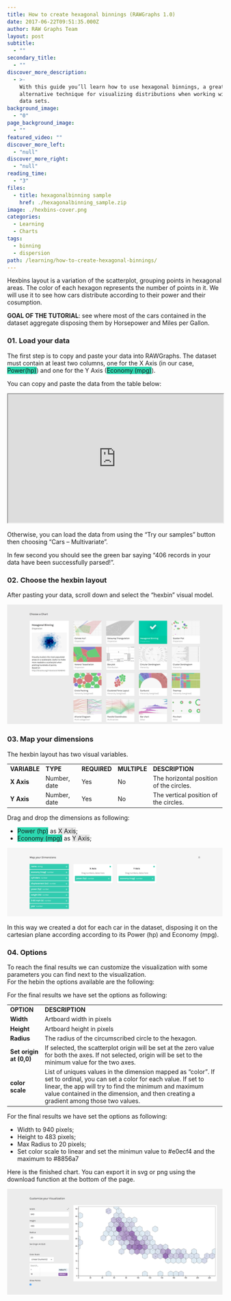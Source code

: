 ```yaml
---
title: How to create hexagonal binnings (RAWGraphs 1.0)
date: 2017-06-22T09:51:35.000Z
author: RAW Graphs Team
layout: post
subtitle:
  - ""
secondary_title:
  - ""
discover_more_description:
  - >-
    With this guide you’ll learn how to use hexagonal binnings, a great
    alternative technique for visualizing distributions when working with large
    data sets.
background_image:
  - "0"
page_background_image:
  - ""
featured_video: ""
discover_more_left:
  - "null"
discover_more_right:
  - "null"
reading_time:
  - "3"
files:
  - title: hexagonalbinning sample
    href: ./hexagonalbinning_sample.zip
image: ./hexbins-cover.png
categories:
  - Learning
  - Charts
tags:
  - binning
  - dispersion
path: /learning/how-to-create-hexagonal-binnings/
---
```


Hexbins layout is a variation of the scatterplot, grouping points in hexagonal areas. The color of each hexagon represents the number of points in it. We will use it to see how cars distribute according to their power and their cosumption.

**GOAL OF THE TUTORIAL**: see where most of the cars contained in the dataset aggregate disposing them by Horsepower and Miles per Gallon.

### 01. Load your data

The first step is to copy and paste your data into RAWGraphs. The dataset must contain at least two columns, one for the X Axis (in our case, <span class="data-dimension" style="background-color: #2dd8b1;">Power(hp)</span>) and one for the Y Axis (<span class="data-dimension" style="background-color: #2dd8b1;">Economy (mpg)</span>).

You can copy and paste the data from the table below:

<iframe src="https://docs.google.com/spreadsheets/d/1sIdX3ooitM4v552xJhbug8tnlFlcGdB4PZhSb9m9kc0/pubhtml?widget=true&amp;headers=false" width="100%" height="300px"></iframe>

<span style="font-weight: 400;">Otherwise, you can load the data from using the “Try our samples” button then choosing “Cars &#8211; Multivariate”.</span>

<span style="font-weight: 400;">In few second you should see the green bar saying “406 records in your data have been successfully parsed!”.</span>

### 02. Choose the hexbin layout

<span style="font-weight: 400;">After pasting your data, scroll down and select the “hexbin” visual model.</span>

![](./hexbin-selection.jpg)

### 03. Map your dimensions

<span style="font-weight: 400;">The hexbin layout has two visual variables. </span>

<table>
<tbody>
<tr>
<td><strong>VARIABLE</strong></td>
<td><strong>TYPE</strong></td>
<td><strong>REQUIRED</strong></td>
<td><strong>MULTIPLE</strong></td>
<td><strong>DESCRIPTION</strong></td>
</tr>
<tr>
<td><strong>X Axis</strong></td>
<td>Number, date</td>
<td>Yes</td>
<td>No</td>
<td>The horizontal position of the circles.</td>
</tr>
<tr>
<td><strong>Y Axis</strong></td>
<td><span style="font-weight: 400;">Number, date</span></td>
<td><span style="font-weight: 400;">Yes</span></td>
<td><span style="font-weight: 400;">No</span></td>
<td><span style="font-weight: 400;">The vertical position of the circles.</span></td>
</tr>
</tbody>
</table>

Drag and drop the dimensions as following:

- <span style="font-weight: 400;"><span class="data-dimension" style="background-color: #2dd8b1;">Power (hp)</span> as <span class="layout-dimension" style="background-color: #e6e6e6;">X Axis</span>;</span>
- <span style="font-weight: 400;"><span class="data-dimension" style="background-color: #2dd8b1;">Economy (mpg)</span> as <span class="layout-dimension" style="background-color: #e6e6e6;">Y Axis</span>;</span>

![](./hexbin-mapping.png)

<span style="font-weight: 400;">In this way we created a dot for each car in the dataset, disposing it on the cartesian plane according according to its Power (hp) and Economy (mpg).</span>

### 04. Options

To reach the final results we can customize the visualization with some parameters you can find next to the visualization.  
For the hebin the options available are the following:

<span style="font-weight: 400;">For the final results we have set the options as following:</span>

<table>
<tbody>
<tr>
<td><strong>OPTION</strong></td>
<td><strong>DESCRIPTION</strong></td>
</tr>
<tr>
<td><strong>Width</strong></td>
<td><span style="font-weight: 400;">Artboard width in pixels</span></td>
</tr>
<tr>
<td><strong>Height</strong></td>
<td><span style="font-weight: 400;">Artboard height in pixels</span></td>
</tr>
<tr>
<td><strong>Radius</strong></td>
<td><span style="font-weight: 400;">The radius of the circumscribed circle to the hexagon.</span></td>
</tr>
<tr>
<td><strong>Set origin at (0,0)</strong></td>
<td><span style="font-weight: 400;">If selected, the scatterplot origin will be set at the zero value for both the axes. If not selected, origin will be set to the minimum value for the two axes.</span></td>
</tr>
<tr>
<td><strong>color scale</strong></td>
<td><span style="font-weight: 400;">List of uniques values in the dimension mapped as “color”. If set to ordinal, you can set a color for each value. If set to linear, the app will try to find the minimum and maximum value contained in the dimension, and then creating a gradient among those two values.</span></td>
</tr>
</tbody>
</table>

<span style="font-weight: 400;">For the final results we have set the options as following:</span>

- <span style="font-weight: 400;">Width to 940 pixels;</span>
- <span style="font-weight: 400;">Height to 483 pixels;</span>
- <span style="font-weight: 400;">Max Radius to 20 pixels;</span>
- Set color scale to linear and set the minimun value to #e0ecf4 and the maximum to #8856a7

<span style="font-weight: 400;">Here is the finished chart. You can export it in svg or png using the download function at the bottom of the page.</span>

![](./hexbin-options.png)
